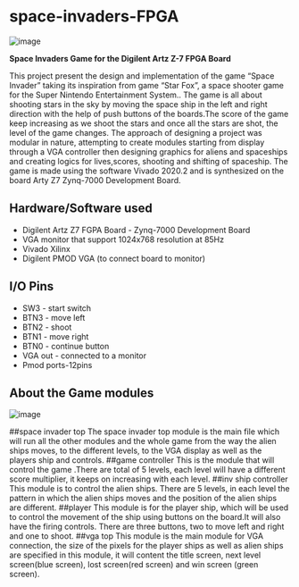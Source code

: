 # space-invaders-FPGA
![image](https://user-images.githubusercontent.com/105385216/167924304-76c56bf7-3e5c-4426-880e-d29254b5e805.png)


**Space Invaders Game for the Digilent Artz Z-7 FPGA Board**

This project present the design and implementation of the game “Space Invader” taking its
inspiration from game “Star Fox”, a space shooter game for the Super Nintendo Entertainment
System.. The game is all about shooting stars in the sky by moving the space ship in the
left and right direction with the help of push buttons of the boards.The score of the game
keep increasing as we shoot the stars and once all the stars are shot, the level of the game
changes. The approach of designing a project was modular in nature, attempting to create
modules starting from display through a VGA controller then designing graphics for aliens and
spaceships and creating logics for lives,scores, shooting and shifting of spaceship. The game
is made using the software Vivado 2020.2 and is synthesized on the board Arty Z7 Zynq-7000
Development Board.

## Hardware/Software used
* Digilent Artz Z7 FGPA Board - Zynq-7000 Development Board
* VGA monitor that support 1024x768 resolution at 85Hz
* Vivado Xilinx 
* Digilent PMOD VGA (to connect board to monitor)

## I/O Pins
* SW3 - start switch
* BTN3 - move left
* BTN2 - shoot
* BTN1 - move right
* BTN0 - continue button
* VGA out - connected to a monitor
* Pmod ports-12pins



## About the Game modules

![image](https://user-images.githubusercontent.com/105385216/167925072-3183ebce-ec98-40c6-85c4-0a46d0acf185.png)



##space invader top
The space invader top module is the main file which will run all the other modules and
the whole game from the way the alien ships moves, to the different levels, to the VGA
display as well as the players ship and controls.
##game controller
This is the module that will control the game .There are total of 5 levels, each level will
have a different score multiplier, it keeps on increasing with each level.
##inv ship controller
This module is to control the alien ships. There are 5 levels, in each level the pattern in
which the alien ships moves and the position of the alien ships are different.
##player
This module is for the player ship, which will be used to control the movement of the ship
using buttons on the board.It will also have the firing controls. There are three buttons,
two to move left and right and one to shoot.
##vga top
This module is the main module for VGA connection, the size of the pixels for the player
ships as well as alien ships are specified in this module, it will content the title screen,
next level screen(blue screen), lost screen(red screen) and win screen (green screen).

